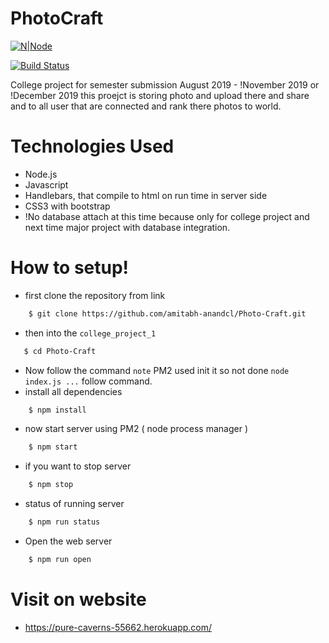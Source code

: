 # PhotoCraft

[![N|Node](https://cldup.com/dTxpPi9lDf.thumb.png)](https://nodesource.com/products/nsolid)

[![Build Status](https://travis-ci.org/joemccann/dillinger.svg?branch=master)](https://travis-ci.org/joemccann/dillinger)

College project for semester submission August 2019 - !November 2019 or !December 2019
this proejct is storing photo and upload there and share and to all user that are connected and rank there photos to world.

# Technologies Used

-   Node.js
-   Javascript
-   Handlebars, that compile to html on run time in server side
-   CSS3 with bootstrap
-   !No database attach at this time because only for college project and next time major project with database integration.

# How to setup!

-   first clone the repository from link

```sh
    $ git clone https://github.com/amitabh-anandcl/Photo-Craft.git
```

-   then into the `college_project_1`

```sh
   $ cd Photo-Craft
```

-   Now follow the command `note` PM2 used init it so not done `node index.js ...` follow command.
-   install all dependencies

```sh
    $ npm install
```

-   now start server using PM2 ( node process manager )

```sh
    $ npm start
```

-   if you want to stop server

```sh
    $ npm stop
```

-   status of running server

```sh
    $ npm run status
```

-   Open the web server

```sh
    $ npm run open
```

# Visit on website

-   https://pure-caverns-55662.herokuapp.com/
